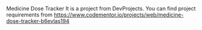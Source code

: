 Medicine Dose Tracker
It is a project from DevProjects. You can find project requirements from https://www.codementor.io/projects/web/medicine-dose-tracker-b6evlas194
